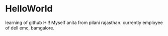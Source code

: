# HelloWorld
learning of github
Hi!!
Myself anita from pilani rajasthan. currently employee of dell emc, bamgalore.

